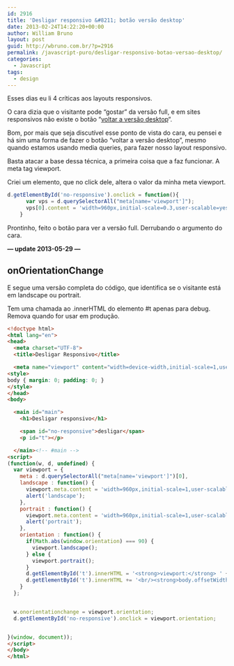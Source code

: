 ```yaml
---
id: 2916
title: 'Desligar responsivo &#8211; botão versão desktop'
date: 2013-02-24T14:22:20+00:00
author: William Bruno
layout: post
guid: http://wbruno.com.br/?p=2916
permalink: /javascript-puro/desligar-responsivo-botao-versao-desktop/
categories:
  - Javascript
tags:
  - design
---
```

Esses dias eu li 4 críticas aos layouts responsivos.

O cara dizia que o visitante pode &#8220;gostar&#8221; da versão full, e em sites responsivos não existe o botão &#8220;[voltar a versão desktop](http://www.themarketingagents.com/responsive-design-problems)&#8220;.

Bom, por mais que seja discutível esse ponto de vista do cara, eu pensei e há sim uma forma de fazer o botão &#8220;voltar a versão desktop&#8221;, mesmo quando estamos usando media queries, para fazer nosso layout responsivo.

Basta atacar a base dessa técnica, a primeira coisa que a faz funcionar. A meta tag viewport.

Criei um elemento, que no click dele, altera o valor da minha meta viewport.

``` js
d.getElementById('no-responsive').onclick = function(){
      var vps = d.querySelectorAll("meta[name='viewport']");
      vps[0].content = 'width=960px,initial-scale=0.3,user-scalable=yes';
    }
```

Prontinho, feito o botão para ver a versão full. Derrubando o argumento do cara.

**&#8212; update 2013-05-29 &#8212;**

## onOrientationChange

E segue uma versão completa do código, que identifica se o visitante está em landscape ou portrait.

Tem uma chamada ao .innerHTML do elemento #t apenas para debug. Remova quando for usar em produção.

``` html
<!doctype html>
<html lang="en">
<head>
  <meta charset="UTF-8">
  <title>Desligar Responsivo</title>

  <meta name="viewport" content="width=device-width,initial-scale=1,user-scalable=yes" />
<style>
body { margin: 0; padding: 0; }
</style>
</head>
<body>

  <main id="main">
    <h1>Desligar responsivo</h1>

    <span id="no-responsive">desligar</span>
    <p id="t"></p>

  </main><!-- #main -->
<script>
(function(w, d, undefined) {
  var viewport = {
    meta : d.querySelectorAll("meta[name='viewport']")[0],
    landscape : function() {
      viewport.meta.content = 'width=960px,initial-scale=1,user-scalable=yes';
      alert('landscape');
    },
    portrait : function() {
      viewport.meta.content = 'width=960px,initial-scale=1,user-scalable=yes';
      alert('portrait');
    },
    orientation : function() {
      if(Math.abs(window.orientation) === 90) {
        viewport.landscape();
      } else {
        viewport.portrait();
      }
      d.getElementById('t').innerHTML = '<strong>viewport:</strong> ' + viewport.meta.content;
      d.getElementById('t').innerHTML += '<br/><strong>body.offsetWidth:</strong> ' + d.querySelector('body').offsetWidth;
    }
  };


  w.onorientationchange = viewport.orientation;
  d.getElementById('no-responsive').onclick = viewport.orientation;


}(window, document));
</script>
</body>
</html>
```
